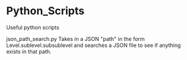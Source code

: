# Python_Scripts
Useful python scripts

json_path_search.py
Takes in a JSON "path" in the form Level.sublevel.subsublevel and searches a JSON file to see if anything exists in that path.
